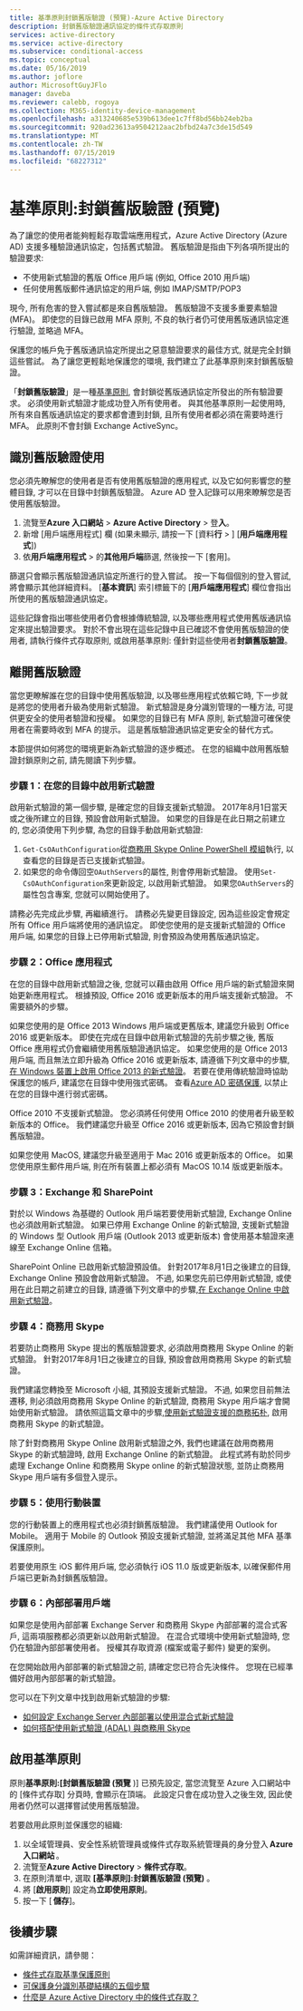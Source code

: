 ```yaml
---
title: 基準原則封鎖舊版驗證 (預覽)-Azure Active Directory
description: 封鎖舊版驗證通訊協定的條件式存取原則
services: active-directory
ms.service: active-directory
ms.subservice: conditional-access
ms.topic: conceptual
ms.date: 05/16/2019
ms.author: joflore
author: MicrosoftGuyJFlo
manager: daveba
ms.reviewer: calebb, rogoya
ms.collection: M365-identity-device-management
ms.openlocfilehash: a313240685e539b613dee1c7ff8bd56bb24eb2ba
ms.sourcegitcommit: 920ad23613a9504212aac2bfbd24a7c3de15d549
ms.translationtype: MT
ms.contentlocale: zh-TW
ms.lasthandoff: 07/15/2019
ms.locfileid: "68227312"
---
```

# <a name="baseline-policy-block-legacy-authentication-preview"></a>基準原則:封鎖舊版驗證 (預覽)

為了讓您的使用者能夠輕鬆存取雲端應用程式，Azure Active Directory (Azure AD) 支援多種驗證通訊協定，包括舊式驗證。 舊版驗證是指由下列各項所提出的驗證要求:

* 不使用新式驗證的舊版 Office 用戶端 (例如, Office 2010 用戶端)
* 任何使用舊版郵件通訊協定的用戶端, 例如 IMAP/SMTP/POP3

現今, 所有危害的登入嘗試都是來自舊版驗證。 舊版驗證不支援多重要素驗證 (MFA)。 即使您的目錄已啟用 MFA 原則, 不良的執行者仍可使用舊版通訊協定進行驗證, 並略過 MFA。

保護您的帳戶免于舊版通訊協定所提出之惡意驗證要求的最佳方式, 就是完全封鎖這些嘗試。 為了讓您更輕鬆地保護您的環境, 我們建立了此基準原則來封鎖舊版驗證。

「**封鎖舊版驗證**」是一種[基準原則](concept-baseline-protection.md), 會封鎖從舊版通訊協定所發出的所有驗證要求。 必須使用新式驗證才能成功登入所有使用者。 與其他基準原則一起使用時, 所有來自舊版通訊協定的要求都會遭到封鎖, 且所有使用者都必須在需要時進行 MFA。 此原則不會封鎖 Exchange ActiveSync。

## <a name="identify-legacy-authentication-use"></a>識別舊版驗證使用

您必須先瞭解您的使用者是否有使用舊版驗證的應用程式, 以及它如何影響您的整體目錄, 才可以在目錄中封鎖舊版驗證。 Azure AD 登入記錄可以用來瞭解您是否使用舊版驗證。

1. 流覽至**Azure 入口網站** >  **Azure Active Directory**  > 登**入**。
1. 新增 [用戶端應用程式] 欄 (如果未顯示, 請按一下 [資料**行** > ] [**用戶端應用程式**])
1. 依**用戶端應用程式** > 的**其他用戶端**篩選, 然後按一下 [套用]。 

篩選只會顯示舊版驗證通訊協定所進行的登入嘗試。 按一下每個個別的登入嘗試, 將會顯示其他詳細資料。 [**基本資訊**] 索引標籤下的 [**用戶端應用程式**] 欄位會指出所使用的舊版驗證通訊協定。

這些記錄會指出哪些使用者仍會根據傳統驗證, 以及哪些應用程式使用舊版通訊協定來提出驗證要求。 對於不會出現在這些記錄中且已確認不會使用舊版驗證的使用者, 請執行條件式存取原則, 或啟用基準原則: 僅針對這些使用者**封鎖舊版驗證**。

## <a name="moving-away-from-legacy-authentication"></a>離開舊版驗證

當您更瞭解誰在您的目錄中使用舊版驗證, 以及哪些應用程式依賴它時, 下一步就是將您的使用者升級為使用新式驗證。 新式驗證是身分識別管理的一種方法, 可提供更安全的使用者驗證和授權。 如果您的目錄已有 MFA 原則, 新式驗證可確保使用者在需要時收到 MFA 的提示。 這是舊版驗證通訊協定更安全的替代方式。

本節提供如何將您的環境更新為新式驗證的逐步概述。 在您的組織中啟用舊版驗證封鎖原則之前, 請先閱讀下列步驟。

### <a name="step-1-enable-modern-authentication-in-your-directory"></a>步驟 1：在您的目錄中啟用新式驗證

啟用新式驗證的第一個步驟, 是確定您的目錄支援新式驗證。 2017年8月1日當天或之後所建立的目錄, 預設會啟用新式驗證。 如果您的目錄是在此日期之前建立的, 您必須使用下列步驟, 為您的目錄手動啟用新式驗證:

1. `Get-CsOAuthConfiguration`從[商務用 Skype Online PowerShell 模組](https://docs.microsoft.com/office365/enterprise/powershell/manage-skype-for-business-online-with-office-365-powershell)執行, 以查看您的目錄是否已支援新式驗證。
1. 如果您的命令傳回空`OAuthServers`的屬性, 則會停用新式驗證。 使用`Set-CsOAuthConfiguration`來更新設定, 以啟用新式驗證。 如果您`OAuthServers`的屬性包含專案, 您就可以開始使用了。

請務必先完成此步驟, 再繼續進行。 請務必先變更目錄設定, 因為這些設定會規定所有 Office 用戶端將使用的通訊協定。 即使您使用的是支援新式驗證的 Office 用戶端, 如果您的目錄上已停用新式驗證, 則會預設為使用舊版通訊協定。

### <a name="step-2-office-applications"></a>步驟 2：Office 應用程式

在您的目錄中啟用新式驗證之後, 您就可以藉由啟用 Office 用戶端的新式驗證來開始更新應用程式。 根據預設, Office 2016 或更新版本的用戶端支援新式驗證。 不需要額外的步驟。

如果您使用的是 Office 2013 Windows 用戶端或更舊版本, 建議您升級到 Office 2016 或更新版本。 即使在完成在目錄中啟用新式驗證的先前步驟之後, 舊版 Office 應用程式仍會繼續使用舊版驗證通訊協定。 如果您使用的是 Office 2013 用戶端, 而且無法立即升級為 Office 2016 或更新版本, 請遵循下列文章中的步驟,[在 Windows 裝置上啟用 Office 2013 的新式驗證](https://docs.microsoft.com/office365/admin/security-and-compliance/enable-modern-authentication)。 若要在使用傳統驗證時協助保護您的帳戶, 建議您在目錄中使用強式密碼。 查看[Azure AD 密碼保護](../authentication/concept-password-ban-bad.md), 以禁止在您的目錄中進行弱式密碼。

Office 2010 不支援新式驗證。 您必須將任何使用 Office 2010 的使用者升級至較新版本的 Office。 我們建議您升級至 Office 2016 或更新版本, 因為它預設會封鎖舊版驗證。

如果您使用 MacOS, 建議您升級至適用于 Mac 2016 或更新版本的 Office。 如果您使用原生郵件用戶端, 則在所有裝置上都必須有 MacOS 10.14 版或更新版本。

### <a name="step-3-exchange-and-sharepoint"></a>步驟 3：Exchange 和 SharePoint

對於以 Windows 為基礎的 Outlook 用戶端若要使用新式驗證, Exchange Online 也必須啟用新式驗證。 如果已停用 Exchange Online 的新式驗證, 支援新式驗證的 Windows 型 Outlook 用戶端 (Outlook 2013 或更新版本) 會使用基本驗證來連線至 Exchange Online 信箱。

SharePoint Online 已啟用新式驗證預設值。 針對2017年8月1日之後建立的目錄, Exchange Online 預設會啟用新式驗證。 不過, 如果您先前已停用新式驗證, 或使用在此日期之前建立的目錄, 請遵循下列文章中的步驟,[在 Exchange Online 中啟用新式驗證](https://docs.microsoft.com/exchange/clients-and-mobile-in-exchange-online/enable-or-disable-modern-authentication-in-exchange-online)。

### <a name="step-4-skype-for-business"></a>步驟 4：商務用 Skype

若要防止商務用 Skype 提出的舊版驗證要求, 必須啟用商務用 Skype Online 的新式驗證。 針對2017年8月1日之後建立的目錄, 預設會啟用商務用 Skype 的新式驗證。

我們建議您轉換至 Microsoft 小組, 其預設支援新式驗證。 不過, 如果您目前無法遷移, 則必須啟用商務用 Skype Online 的新式驗證, 商務用 Skype 用戶端才會開始使用新式驗證。 請依照這篇文章中的步驟,[使用新式驗證支援的商務拓朴](https://docs.microsoft.com/skypeforbusiness/plan-your-deployment/modern-authentication/topologies-supported), 啟用商務用 Skype 的新式驗證。

除了針對商務用 Skype Online 啟用新式驗證之外, 我們也建議在啟用商務用 Skype 的新式驗證時, 啟用 Exchange Online 的新式驗證。 此程式將有助於同步處理 Exchange Online 和商務用 Skype online 的新式驗證狀態, 並防止商務用 Skype 用戶端有多個登入提示。

### <a name="step-5-using-mobile-devices"></a>步驟 5：使用行動裝置

您的行動裝置上的應用程式也必須封鎖舊版驗證。 我們建議使用 Outlook for Mobile。 適用于 Mobile 的 Outlook 預設支援新式驗證, 並將滿足其他 MFA 基準保護原則。

若要使用原生 iOS 郵件用戶端, 您必須執行 iOS 11.0 版或更新版本, 以確保郵件用戶端已更新為封鎖舊版驗證。

### <a name="step-6-on-premises-clients"></a>步驟 6：內部部署用戶端

如果您是使用內部部署 Exchange Server 和商務用 Skype 內部部署的混合式客戶, 這兩項服務都必須更新以啟用新式驗證。 在混合式環境中使用新式驗證時, 您仍在驗證內部部署使用者。 授權其存取資源 (檔案或電子郵件) 變更的案例。

在您開始啟用內部部署的新式驗證之前, 請確定您已符合先決條件。
您現在已經準備好啟用內部部署的新式驗證。

您可以在下列文章中找到啟用新式驗證的步驟:

* [如何設定 Exchange Server 內部部署以使用混合式新式驗證](https://docs.microsoft.com/office365/enterprise/configure-exchange-server-for-hybrid-modern-authentication)
* [如何搭配使用新式驗證 (ADAL) 與商務用 Skype](https://docs.microsoft.com/skypeforbusiness/manage/authentication/use-adal)

## <a name="enable-the-baseline-policy"></a>啟用基準原則

原則**基準原則:[封鎖舊版驗證 (預覽** )] 已預先設定, 當您流覽至 Azure 入口網站中的 [條件式存取] 分頁時, 會顯示在頂端。 此設定只會在成功登入之後生效, 因此使用者仍然可以選擇嘗試使用舊版驗證。

若要啟用此原則並保護您的組織:

1. 以全域管理員、安全性系統管理員或條件式存取系統管理員的身分登入 **Azure 入口網站** 。
1. 流覽至**Azure Active Directory**  > **條件式存取**。
1. 在原則清單中, 選取 **[基準原則]:封鎖舊版驗證 (預覽)** 。
1. 將 [**啟用原則**] 設定為**立即使用原則**。
1. 按一下 [ **儲存**]。

## <a name="next-steps"></a>後續步驟

如需詳細資訊，請參閱：

* [條件式存取基準保護原則](concept-baseline-protection.md)
* [可保護身分識別基礎結構的五個步驟](../../security/azure-ad-secure-steps.md)
* [什麼是 Azure Active Directory 中的條件式存取？](overview.md)
